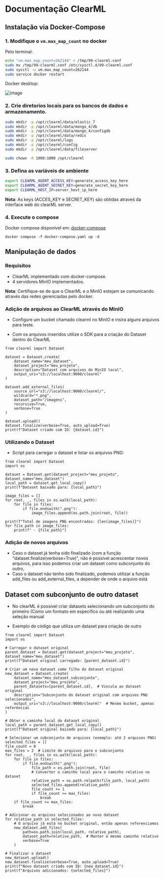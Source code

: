 # Documentação ClearML

## Instalação via Docker-Compose
### 1. Modifique o `vm.max_map_count` no docker

Pelo terminal:
```bash
echo "vm.max_map_count=262144" > /tmp/99-clearml.conf
sudo mv /tmp/99-clearml.conf /etc/sysctl.d/99-clearml.conf
sudo sysctl -w vm.max_map_count=262144
sudo service docker restart
```

Docker desktop:

![image](https://github.com/user-attachments/assets/c51013ac-0460-4126-b703-ccff23db78ce)

### 2. Crie diretorios locais para os bancos de dados e armazenamento.
```bash
sudo mkdir -p /opt/clearml/data/elastic_7
sudo mkdir -p /opt/clearml/data/mongo_4/db
sudo mkdir -p /opt/clearml/data/mongo_4/configdb
sudo mkdir -p /opt/clearml/data/redis
sudo mkdir -p /opt/clearml/logs
sudo mkdir -p /opt/clearml/config
sudo mkdir -p /opt/clearml/data/fileserver
```

```bash
sudo chown -R 1000:1000 /opt/clearml
```

### 3. Defina as variáveis de ambiente
```bash
export CLEARML_AGENT_ACCESS_KEY=generate_access_key_here
export CLEARML_AGENT_SECRET_KEY=generate_secret_key_here
export CLEARML_HOST_IP=server_host_ip_here
```
**Nota**: As keys (ACCES_KEY e SECRET_KEY) são obtidas atraveś da interface web do clearML server.

### 4. Execute o compose
Docker compose disponível em: [docker-compose](https://raw.githubusercontent.com/clearml/clearml-server/master/docker/docker-compose.yml)
```
docker compose -f docker-compose.yaml up -d
```

## Manipulação de dados
### Requisitos
- ClearML implementado com docker-compose.
- 4 servidores MinIO implementados.

**Nota**: Certifique-se de que o ClearML e o MinIO estejam se comunicando através das redes gerenciadas pelo docker.

### Adição de arquivos ao ClearML através do MinIO
- Configure um bucket chamado clearml no MinIO e insira alguns arquivos para teste.

- Com os arquivos inseridos utilize o SDK para a criação do Dataset dentro do ClearML
```
from clearml import Dataset

dataset = Dataset.create(
    dataset_name="meu_dataset",
    dataset_project="meu_projeto",
    description="Dataset com arquivos do MinIO local",
    output_uri="s3://localhost:9000/clearml"
)

dataset.add_external_files(
    source_url="s3://localhost:9000/clearml/",
    wildcard="*.png",
    dataset_path="/imagens",
    recursive=True,
    verbose=True
)

dataset.upload()
dataset.finalize(verbose=True, auto_upload=True)
print(f"Dataset criado com ID: {dataset.id}")
```

### Utilizando o Dataset
- Script para carregar o dataset e listar os arquivos PNG:
```
from clearml import Dataset
import os

dataset = Dataset.get(dataset_project="meu_projeto", dataset_name="meu_dataset")
local_path = dataset.get_local_copy()
print(f"Dataset baixado para: {local_path}")

image_files = []
for root, _, files in os.walk(local_path):
    for file in files:
        if file.endswith(".png"):
            image_files.append(os.path.join(root, file))

print(f"Total de imagens PNG encontradas: {len(image_files)}")
for file_path in image_files:
    print(f" - {file_path}")
```

### Adição de novos arquivos
- Caso o dataset já tenha sido finalizado (com a função "dataset.finalize(verbose=True)", não é possível acrescentar novos arquivos, para isso podemos criar um dataset como subconjunto do outro,
- Caso o dataset não tenho sido finalizado, podemos utilizar a função add_files ou add_external_files, a depender de onde o arquivo está

## Dataset com subconjunto de outro dataset
- No clearML é possível criar datasets selecionando um subconjunto do primeiro (Como um formato em específico ou até realizando uma seleção manual

- Exemplo de código que utiliza um dataset para criação de outro
```
from clearml import Dataset
import os

# Carregar o dataset original
parent_dataset = Dataset.get(dataset_project="meu_projeto", dataset_name="meu_dataset")
print(f"Dataset original carregado: {parent_dataset.id}")

# Criar um novo dataset como filho do dataset original
new_dataset = Dataset.create(
    dataset_name="meu_dataset_subconjunto",
    dataset_project="meu_projeto",
    parent_datasets=[parent_dataset.id],  # Vincula ao dataset original
    description="Subconjunto do dataset original com arquivos PNG selecionados",
    output_uri="s3://localhost:9000/clearml"  # Mesmo bucket, apenas referências
)

# Obter o caminho local do dataset original
local_path = parent_dataset.get_local_copy()
print(f"Dataset original baixado para: {local_path}")

# Selecionar um subconjunto de arquivos (exemplo: até 2 arquivos PNG)
selected_files = []
file_count = 0
max_files = 2  # Limite de arquivos para o subconjunto
for root, _, files in os.walk(local_path):
    for file in files:
        if file.endswith(".png"):
            file_path = os.path.join(root, file)
            # Converter o caminho local para o caminho relativo no dataset
            relative_path = os.path.relpath(file_path, local_path)
            selected_files.append(relative_path)
            file_count += 1
            if file_count >= max_files:
                break
    if file_count >= max_files:
        break

# Adicionar os arquivos selecionados ao novo dataset
for relative_path in selected_files:
    # O arquivo já está no bucket original, então apenas referenciamos
    new_dataset.add_files(
        path=os.path.join(local_path, relative_path),
        dataset_path=relative_path,  # Manter o mesmo caminho relativo
        verbose=True
    )

# Finalizar o dataset
new_dataset.upload()
new_dataset.finalize(verbose=True, auto_upload=True)
print(f"Novo dataset criado com ID: {new_dataset.id}")
print(f"Arquivos adicionados: {selected_files}")
```
